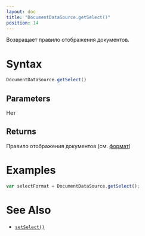 ```yaml
---
layout: doc
title: "DocumentDataSource.getSelect()"
position: 14
---
```


Возвращает правило отображения документов.

# Syntax

```js
DocumentDataSource.getSelect()
```

## Parameters

Нет

## Returns

Правило отображения документов (см. [формат](../DocumentDataSource.setSelect/#select-format))

# Examples

```js
var selectFormat = DocumentDataSource.getSelect();
```

# See Also

* [`setSelect()`](../DocumentDataSource.setSelect/)
